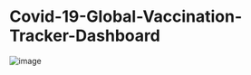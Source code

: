 # Covid-19-Global-Vaccination-Tracker-Dashboard

![image](https://github.com/areingupta/Covid-19-Global-Vaccination-Tracker-Dashboard/assets/76914288/8e18f9a7-e0cb-4a19-a0c9-c6765b4530f5)


